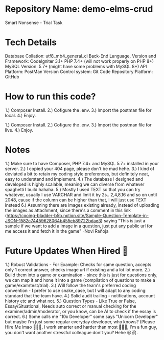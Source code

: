 # Repository Name: demo-elms-crud
Smart Nonsense - Trial Task

# Tech Details
Database Collation: utf8_mb4_general_ci
Back-End Language, Version and Framework: CodeIgniter 3.1+ PHP 7.4+ (will not work properly on PHP 8+)
MySQL Version: 5.7+ (might have some problems with MySQL 8+)
API Platform: PostMan
Version Control system: Git
Code Repository Platform: GitHub

# How to run this code?
<!-- Local -->
1.) Composer Install.
2.) Cofigure the .env.
3.) Import the postman file for local.
4.) Enjoy.

<!-- Live -->
1.) Composer Install.
2.) Cofigure the .env.
3.) Import the postman file for live.
4.) Enjoy.

# Notes
1.) Make sure to have Composer, PHP 7.4+ and MySQL 5.7+ installed in your server.
2.) I copied your 404 page, please don't be mad hehe.
3.) I kind of deviated a bit to retain my coding style preferences, but definitely neat, easy to understand and implement.
4.) The database I designed and developed is highly scalable, meaning we can diverse from whatever spaghetti I build hahaha.
5.) Mostly I used TEXT so that you can try whatever, usually I use VARCHAR and limit it by 2s.. 2,4,8,16 and so on until 2048, cause if the column can be higher than that, I will just use TEXT instead
6.) Assuming there are images existing already, instead of uploading the images as attachment, since there's a comment in this link (https://cooing-bladder-b5b.notion.site/Sample-Question-Template-in-JSON-1582c74459628064b455eb89722bdae3) saying "This is just a sample if we want to add a image in a question, just put any public url for me access it and fetch it in the game" -Novi Rañoja

# Future Updates When Hired 👀
1.) Robust Validations - For Example: Checks for same question, accepts only 1 correct answer, checks image url if existing and a lot lot more.
2.) Build them into a game or examination - since this is just for questions only, we can map it and hone it into a game (compilation of questions to make a game/exam/test/trial).
3.) Will follow the team's preferred coding convention - I prefer to use snake_case, but I will adapt to any coding standard that the team have.
4.) Solid audit trailing - notifications, account history etc and what not.
5.) Question Types - Like True or False, Essay/Situational, Needs auto correct or manual checking for the examiner/admin/moderator, or you know, can be AI to check if the essay is correct.
6.) Some calls me "10x Developer" some says "Unicorn Developer" but maybe I'm just some regular everyday developer, who knows? (Please Hire Me lmao 🙏🙏🙏, I work smarter and harder than most 🙇🙇🙇, I'm a fun guy, you don't want another stressful colleague don't you? Hehe 😆✌️).